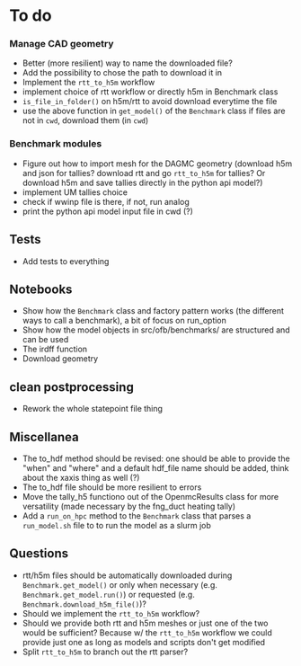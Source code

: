 # To do
### Manage CAD geometry
- Better (more resilient) way to name the downloaded file?
- Add the possibility to chose the path to download it in
- Implement the `rtt_to_h5m` workflow
- implement choice of rtt workflow or directly h5m in Benchmark class
- `is_file_in_folder()` on h5m/rtt to avoid download everytime the file
- use the above function in `get_model()` of the `Benchmark` class if files are not in `cwd`, download them (in `cwd`)

### Benchmark modules
- Figure out how to import mesh for the DAGMC geometry (download h5m and json for tallies? download rtt and go `rtt_to_h5m` for tallies? Or download h5m and save tallies directly in the python api model?)
- implement UM tallies choice
- check if wwinp file is there, if not, run analog
- print the python api model input file in cwd (?)

## Tests
- Add tests to everything

## Notebooks
- Show how the `Benchmark` class and factory pattern works (the different ways to call a benchmark), a bit of focus on run_option
- Show how the model objects in src/ofb/benchmarks/ are structured and can be used
- The irdff function
- Download geometry

## clean postprocessing
- Rework the whole statepoint file thing

## Miscellanea
- The to_hdf method should be revised: one should be able to provide the "when" and "where" and a default hdf_file name should be added, think about the xaxis thing as well (?)
- The to_hdf file should be more resilient to errors
- Move the tally_h5 functiono out of the OpenmcResults class for more versatility (made necessary by the fng_duct heating tally)
- Add a `run_on_hpc` method to the `Benchmark` class that parses a `run_model.sh` file to to run the model as a slurm job


## Questions
- rtt/h5m files should be automatically downloaded during `Benchmark.get_model()` or only when necessary (e.g. `Benchmark.get_model.run()`) or requested (e.g. `Benchmark.download_h5m_file()`)?
- Should we implement the `rtt_to_h5m` workflow? 
- Should we provide both rtt and h5m meshes or just one of the two would be sufficient? Because w/ the `rtt_to_h5m` workflow we could provide just one as long as models and scripts don't get modified
- Split `rtt_to_h5m` to branch out the rtt parser?